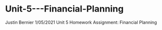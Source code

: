 # Unit-5---Financial-Planning
Justin Bernier 1/05/2021 Unit 5 Homework Assignment: Financial Planning
